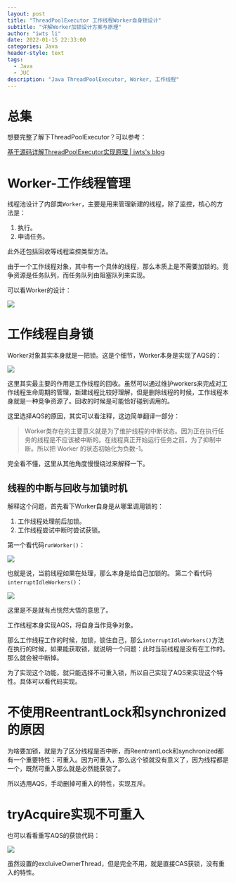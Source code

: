 ```yaml
---
layout: post
title: "ThreadPoolExecutor 工作线程Worker自身锁设计"
subtitle: "详解Worker加锁设计方案与原理"
author: "iwts li"
date: 2022-01-15 22:33:00
categories: Java
header-style: text
tags:
  - Java
  - JUC
description: "Java ThreadPoolExecutor, Worker, 工作线程"
---
```


# 总集

想要完整了解下ThreadPoolExecutor？可以参考：

[基于源码详解ThreadPoolExecutor实现原理 | iwts's blog](https://iwts.github.io/blog/%E5%9F%BA%E4%BA%8E%E6%BA%90%E7%A0%81%E8%AF%A6%E8%A7%A3ThreadPoolExecutor%E5%AE%9E%E7%8E%B0%E5%8E%9F%E7%90%86/)

# Worker-工作线程管理

线程池设计了内部类```Worker```，主要是用来管理新建的线程，除了监控，核心的方法是：

1. 执行。
2. 申请任务。

此外还包括回收等线程监控类型方法。

由于一个工作线程对象，其中有一个具体的线程，那么本质上是不需要加锁的。竞争资源是任务队列，而任务队列由阻塞队列来实现。

可以看Worker的设计：

![](https://cdn.jsdelivr.net/gh/iwts/blog-imgs-repo/202406301920023.png)

# 工作线程自身锁

Worker对象其实本身就是一把锁。这是个细节，Worker本身是实现了AQS的：

![](https://cdn.jsdelivr.net/gh/iwts/blog-imgs-repo/202406301933953.png)

这里其实最主要的作用是工作线程的回收。虽然可以通过维护workers来完成对工作线程生命周期的管理，新建线程比较好理解，但是删除线程的时候，工作线程本身就是一种竞争资源了。回收的时候是可能恰好碰到调用的。

这里选择AQS的原因，其实可以看注释，这边简单翻译一部分：

> Worker类存在的主要意义就是为了维护线程的中断状态。因为正在执行任务的线程是不应该被中断的。在线程真正开始运行任务之前，为了抑制中断。所以把 Worker 的状态初始化为负数-1。

完全看不懂，这里从其他角度慢慢绕过来解释一下。

## 线程的中断与回收与加锁时机

解释这个问题，首先看下Worker自身是从哪里调用锁的：

1. 工作线程处理前后加锁。
2. 工作线程尝试中断时尝试获锁。

第一个看代码```runWorker()```：

![](https://cdn.jsdelivr.net/gh/iwts/blog-imgs-repo/202406301934524.png)

也就是说，当前线程如果在处理，那么本身是给自己加锁的。
第二个看代码```interruptIdleWorkers()```：

![](https://cdn.jsdelivr.net/gh/iwts/blog-imgs-repo/202406301934290.png)

这里是不是就有点恍然大悟的意思了。

工作线程本身实现AQS，将自身当作竞争对象。

那么工作线程工作的时候，加锁，锁住自己，那么```interruptIdleWorkers()```方法在执行的时候，如果能获取锁，就说明一个问题：此时当前线程是没有在工作的。那么就会被中断掉。

为了实现这个功能，就只能选择不可重入锁，所以自己实现了AQS来实现这个特性。具体可以看代码实现。

# 不使用ReentrantLock和synchronized的原因

为啥要加锁，就是为了区分线程是否中断，而ReentrantLock和synchronized都有一个重要特性：可重入。因为可重入，那么这个锁就没有意义了，因为线程都是一个，既然可重入那么就是必然能获锁了。

所以选用AQS，手动删掉可重入的特性，实现互斥。

# tryAcquire实现不可重入

也可以看看重写AQS的获锁代码：

![](https://cdn.jsdelivr.net/gh/iwts/blog-imgs-repo/202406301944084.png)

虽然设置的excluiveOwnerThread，但是完全不用，就是直接CAS获锁，没有重入的特性。
